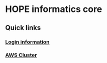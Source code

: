 # HOPE informatics core

## Quick links

### [Login information](./login.md)

### [AWS Cluster](./aws_cluster.md)

